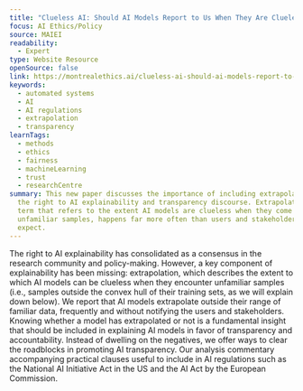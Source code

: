 ```yaml
---
title: "Clueless AI: Should AI Models Report to Us When They Are Clueless?"
focus: AI Ethics/Policy
source: MAIEI
readability:
  - Expert
type: Website Resource
openSource: false
link: https://montrealethics.ai/clueless-ai-should-ai-models-report-to-us-when-they-are-clueless/
keywords:
  - automated systems
  - AI
  - AI regulations
  - extrapolation
  - transparency
learnTags:
  - methods
  - ethics
  - fairness
  - machineLearning
  - trust
  - researchCentre
summary: This new paper discusses the importance of including extrapolation in
  the right to AI explainability and transparency discourse. Extrapolation, a
  term that refers to the extent AI models are clueless when they come across
  unfamiliar samples, happens far more often than users and stakeholders would
  expect.
---
```

The right to AI explainability has consolidated as a consensus in the research community and policy-making. However, a key component of explainability has been missing: extrapolation, which describes the extent to which AI models can be clueless when they encounter unfamiliar samples (i.e., samples outside the convex hull of their training sets, as we will explain down below). We report that AI models extrapolate outside their range of familiar data, frequently and without notifying the users and stakeholders. Knowing whether a model has extrapolated or not is a fundamental insight that should be included in explaining AI models in favor of transparency and accountability. Instead of dwelling on the negatives, we offer ways to clear the roadblocks in promoting AI transparency. Our analysis commentary accompanying practical clauses useful to include in AI regulations such as the National AI Initiative Act in the US and the AI Act by the European Commission.